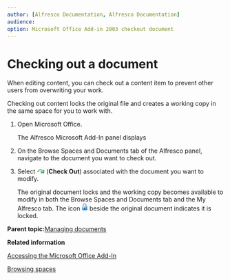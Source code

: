 ```yaml
---
author: [Alfresco Documentation, Alfresco Documentation]
audience: 
option: Microsoft Office Add-in 2003 checkout document
---
```


# Checking out a document

When editing content, you can check out a content item to prevent other users from overwriting your work.

Checking out content locks the original file and creates a working copy in the same space for you to work with.

1.  Open Microsoft Office.

    The Alfresco Microsoft Add-In panel displays

2.  On the Browse Spaces and Documents tab of the Alfresco panel, navigate to the document you want to check out.

3.  Select ![Check Out](../images/MSAddin-checkoutbutton.png) \(**Check Out**\) associated with the document you want to modify.

    The original document locks and the working copy becomes available to modify in both the Browse Spaces and Documents tab and the My Alfresco tab. The icon ![Lock icon](../images/MSAddin-lock.png) beside the original document indicates it is locked.


**Parent topic:**[Managing documents](../concepts/MSAddin-manage-docs.md)

**Related information**  


[Accessing the Microsoft Office Add-In](../concepts/MSAddin-access.md)

[Browsing spaces](MSAddin-browse-spaces.md)


